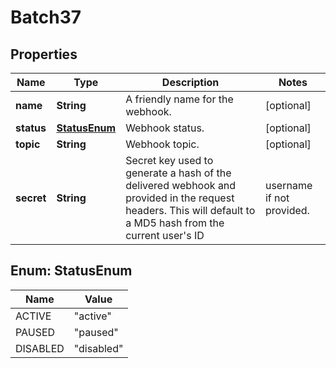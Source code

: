

# Batch37


## Properties

Name | Type | Description | Notes
------------ | ------------- | ------------- | -------------
**name** | **String** | A friendly name for the webhook. |  [optional]
**status** | [**StatusEnum**](#StatusEnum) | Webhook status. |  [optional]
**topic** | **String** | Webhook topic. |  [optional]
**secret** | **String** | Secret key used to generate a hash of the delivered webhook and provided in the request headers. This will default to a MD5 hash from the current user&#39;s ID|username if not provided. |  [optional]



## Enum: StatusEnum

Name | Value
---- | -----
ACTIVE | &quot;active&quot;
PAUSED | &quot;paused&quot;
DISABLED | &quot;disabled&quot;



